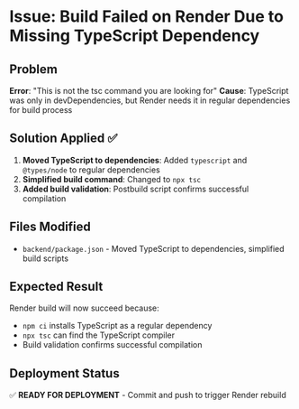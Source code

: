 # Issue: Build Failed on Render Due to Missing TypeScript Dependency

## Problem
**Error**: "This is not the tsc command you are looking for"
**Cause**: TypeScript was only in devDependencies, but Render needs it in regular dependencies for build process

## Solution Applied ✅
1. **Moved TypeScript to dependencies**: Added `typescript` and `@types/node` to regular dependencies
2. **Simplified build command**: Changed to `npx tsc` 
3. **Added build validation**: Postbuild script confirms successful compilation

## Files Modified
- `backend/package.json` - Moved TypeScript to dependencies, simplified build scripts

## Expected Result
Render build will now succeed because:
- `npm ci` installs TypeScript as a regular dependency
- `npx tsc` can find the TypeScript compiler
- Build validation confirms successful compilation

## Deployment Status
✅ **READY FOR DEPLOYMENT** - Commit and push to trigger Render rebuild